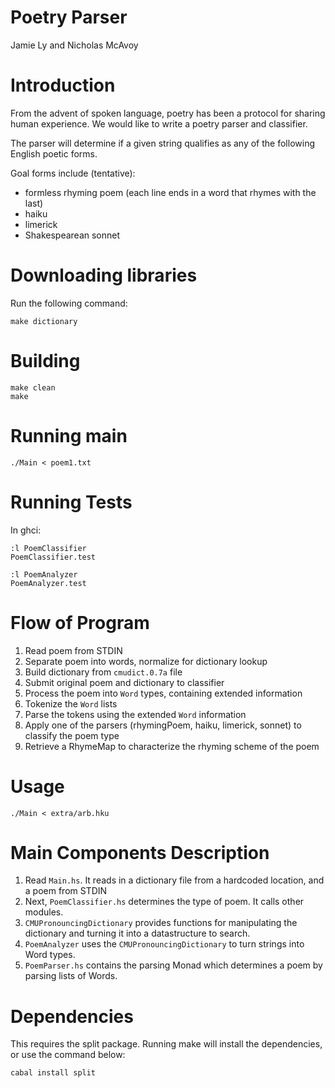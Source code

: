 # Poetry Parser

Jamie Ly <jamiely> and Nicholas McAvoy <mcavoyna>

# Introduction

From the advent of spoken language, poetry has been a protocol for sharing human experience. We would like to write a poetry parser and classifier.

The parser will determine if a given string qualifies as any of the following English poetic forms.

Goal forms include (tentative):
- formless rhyming poem (each line ends in a word that rhymes with the last)
- haiku
- limerick
- Shakespearean sonnet

# Downloading libraries

Run the following command:

    make dictionary

# Building

    make clean
    make

# Running main

    ./Main < poem1.txt

# Running Tests

In ghci:

    :l PoemClassifier
    PoemClassifier.test

    :l PoemAnalyzer
    PoemAnalyzer.test

# Flow of Program

1. Read poem from STDIN
2. Separate poem into words, normalize for dictionary lookup
3. Build dictionary from `cmudict.0.7a` file
4. Submit original poem and dictionary to classifier
5. Process the poem into `Word` types, containing extended information
6. Tokenize the `Word` lists
7. Parse the tokens using the extended `Word` information
8. Apply one of the parsers (rhymingPoem, haiku, limerick, sonnet) to classify 
   the poem type
9. Retrieve a RhymeMap to characterize the rhyming scheme of the poem

# Usage

    ./Main < extra/arb.hku

# Main Components Description

  1. Read `Main.hs`. It reads in a dictionary file from a hardcoded
     location, and a poem from STDIN
  2. Next, `PoemClassifier.hs` determines the type of poem. It calls other
     modules.
  3. `CMUPronouncingDictionary` provides functions for manipulating the
     dictionary and turning it into a datastructure to search.
  4. `PoemAnalyzer` uses the `CMUPronouncingDictionary` to turn strings
     into Word types.
  5. `PoemParser.hs` contains the parsing Monad which determines a poem
     by parsing lists of Words.

# Dependencies

This requires the split package. Running make will install the
dependencies, or use the command below:

    cabal install split

